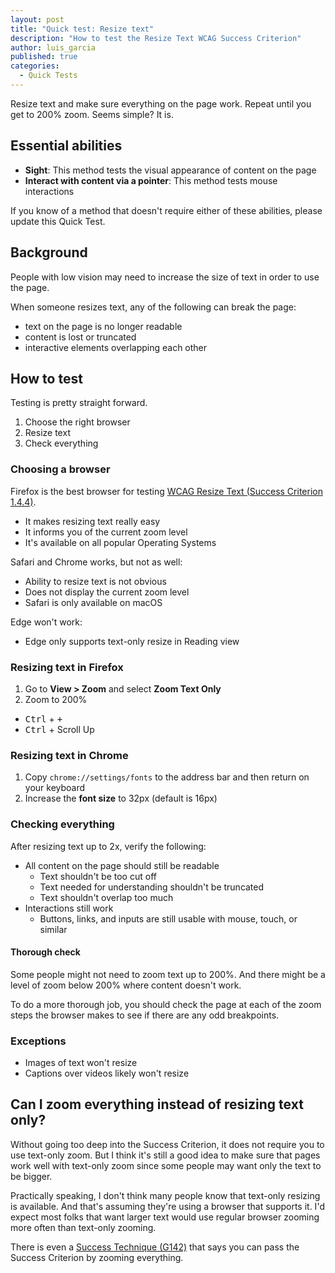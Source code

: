 ```yaml
---
layout: post
title: "Quick test: Resize text"
description: "How to test the Resize Text WCAG Success Criterion"
author: luis_garcia
published: true
categories:
  - Quick Tests
---
```


Resize text and make sure everything on the page work. Repeat until you get to 200% zoom. Seems simple? It is.

## Essential abilities

* **Sight**: This method tests the visual appearance of content on the page
* **Interact with content via a pointer**: This method tests mouse interactions

If you know of a method that doesn't require either of these abilities, please update this Quick Test.

## Background

People with low vision may need to increase the size of text in order to use the page.

When someone resizes text, any of the following can break the page:

* text on the page is no longer readable
* content is lost or truncated
* interactive elements overlapping each other

## How to test

Testing is pretty straight forward.

1. Choose the right browser
1. Resize text
1. Check everything

### Choosing a browser

Firefox is the best browser for testing [WCAG Resize Text (Success Criterion 1.4.4)](https://www.w3.org/TR/UNDERSTANDING-WCAG20/visual-audio-contrast-scale.html).

* It makes resizing text really easy
* It informs you of the current zoom level
* It's available on all popular Operating Systems

Safari and Chrome works, but not as well:

* Ability to resize text is not obvious
* Does not display the current zoom level
* Safari is only available on macOS

Edge won't work:

* Edge only supports text-only resize in Reading view

### Resizing text in Firefox

1. Go to <strong>View > Zoom</strong> and select <strong>Zoom Text Only</strong>
1. Zoom to 200%
  * <kbd>Ctrl</kbd> + <kbd>+</kbd>
  * <kbd>Ctrl</kbd> + Scroll Up
  
### Resizing text in Chrome

1. Copy `chrome://settings/fonts` to the address bar and then return on your keyboard
1. Increase the **font size** to 32px (default is 16px)

### Checking everything

After resizing text up to 2x, verify the following:

* All content on the page should still be readable
  * Text shouldn't be too cut off
  * Text needed for understanding shouldn't be truncated
  * Text shouldn't overlap too much
* Interactions still work
  * Buttons, links, and inputs are still usable with mouse, touch, or similar

#### Thorough check

Some people might not need to zoom text up to 200%. And there might be a level of zoom below 200% where content doesn't work.

To do a more thorough job, you should check the page at each of the zoom steps the browser makes to see if there are any odd breakpoints.

### Exceptions

* Images of text won't resize
* Captions over videos likely won't resize

## Can I zoom everything instead of resizing text only?

Without going too deep into the Success Criterion, it does not require you to use text-only zoom. But I think it's still a good idea to make sure that pages work well with text-only zoom since some people may want only the text to be bigger.

Practically speaking, I don't think many people know that text-only resizing is available. And that's assuming they're using a browser that supports it. I'd expect most folks that want larger text would use regular browser zooming more often than text-only zooming.

There is even a [Success Technique (G142)](https://www.w3.org/TR/2016/NOTE-WCAG20-TECHS-20161007/G142) that says you can pass the Success Criterion by zooming everything.
